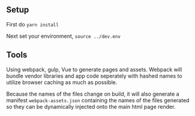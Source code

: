 ## Setup

First do `yarn install`

Next set your environment, `source ../dev.env`

## Tools

Using webpack, gulp, Vue to generate pages and assets. 
Webpack will bundle vendor libraries and app code seperately with hashed names to utilize browser caching as much as possible.

Because the names of the files change on build, it will also generate a manifest `webpack-assets.json` containing the names of the files generated so they can be dynamically injected onto the main html page render.


